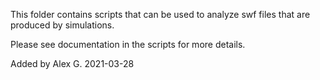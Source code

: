 This folder contains scripts that can be used to analyze swf files that are produced by simulations. 


Please see documentation in the scripts for more details.

Added by Alex G. 2021-03-28

